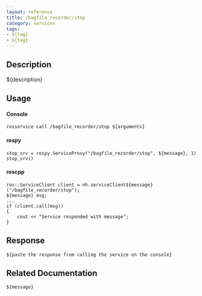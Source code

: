 ```yaml
---
layout: reference
title: /bagfile_recorder/stop
category: services
tags: 
- ${tag} 
- ${tag}
---
```


## Description
${description}

## Usage
#### Console
```
rosservice call /bagfile_recorder/stop ${arguments}
```

#### rospy
```
stop_srv = rospy.ServiceProxy("/bagfile_recorder/stop", ${message}, 1)
stop_srv()
```

#### roscpp
```
ros::ServiceClient client = nh.serviceClient${message}("/bagfile_recorder/stop");
${message} msg;
...
if (client.call(msg))
{
    cout << "Service responded with message";
}
```

## Response
```
${paste the response from calling the service on the console}
```

## Related Documentation
``${message}``